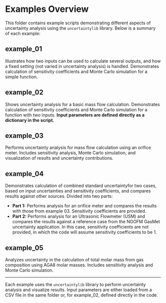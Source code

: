 # Examples Overview

This folder contains example scripts demonstrating different aspects of uncertainty analysis using the `uncertaintylib` library. Below is a summary of each example:

## example_01
Illustrates how two inputs can be used to calculate several outputs, and how a fixed setting (not varied in uncertainty analysis) is handled. Demonstrates calculation of sensitivity coefficients and Monte Carlo simulation for a simple function.

## example_02
Shows uncertainty analysis for a basic mass flow calculation. Demonstrates calculation of sensitivity coefficients and Monte Carlo simulation for a function with two inputs. **Input parameters are defined directly as a dictionary in the script.**

## example_03
Performs uncertainty analysis for mass flow calculation using an orifice meter. Includes sensitivity analysis, Monte Carlo simulation, and visualization of results and uncertainty contributions.

## example_04
Demonstrates calculation of combined standard uncertaintyfor two cases, based on input uncertainties and sensitivity coefficients, and compares results against other sources.
Divided into two parts:
- **Part 1:** Performs analysis for an orifice meter and compares the results with those from example 03. Sensitivity coefficients are provided. 
- **Part 2:** Performs analysis for an Ultrasonic Flowmeter (USM) and compares the results against a reference case from the NGOFM GasMet uncertainty application. In this case, sensitivity coefficients are not provided, in which the code will assume sensitivity coefficients to be 1. 

## example_05
Analyzes uncertainty in the calculation of total molar mass from gas composition using AGA8 molar masses. Includes sensitivity analysis and Monte Carlo simulation.

---
Each example uses the `uncertaintylib` library to perform uncertainty analysis and visualize results. Input parameters are either loaded from a CSV file in the same folder or, for example_02, defined directly in the code.
